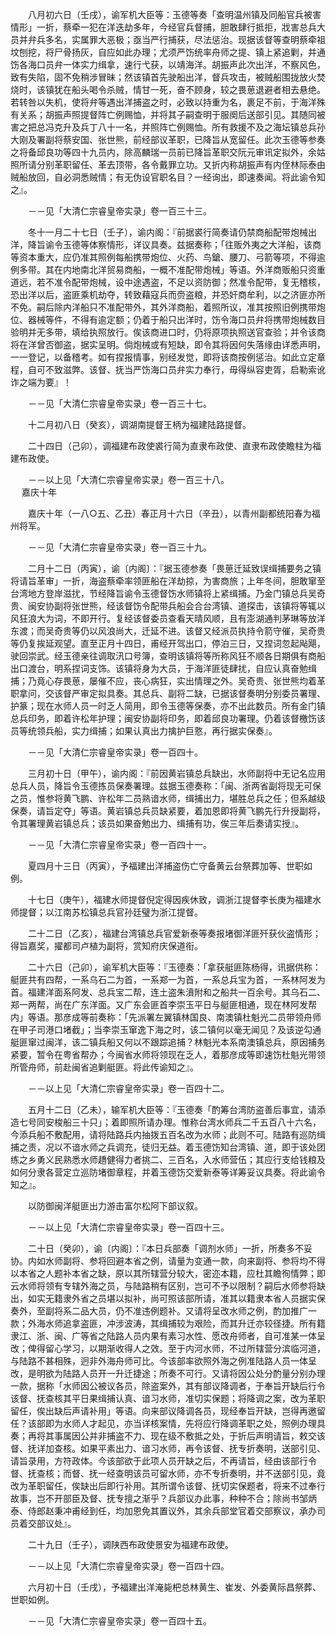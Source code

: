 <!-- { "loadSidebar": true } -->
　　八月初六日（壬戌），谕军机大臣等：玉德等奏「查明温州镇及同船官兵被害情形」一折，蔡牵一犯在洋迭劫多年，今经官兵督捕，胆敢肆行抵拒，戕害总兵大员并弁兵多名，实属罪大恶极；亟当严行捕获，尽法惩治。现据该督等查明蔡牵祖坟刨挖，将尸骨扬灰，自应如此办理；尤须严饬统率舟师之提、镇上紧追剿，并通饬各海口员弁一体实力缉拿，速行弋获，以靖海洋。胡振声此次出洋，不察风色，致有失陷，固不免稍涉冒昧；然该镇首先驶船出洋，督兵攻击，被贼船围拢放火焚烧时，该镇犹在船头喝令杀贼，情甘一死，奋不顾身，较之畏葸退避者相去悬绝。若转咎以失机，使将弁等遇出洋捕盗之时，必致以持重为名，裹足不前，于海洋殊有关系；胡振声照提督阵亡例赐恤，并将其子嗣查明于服阕后送部引见。其随同被害之把总冯克升及兵丁八十一名，并照阵亡例赐恤。所有救援不及之海坛镇总兵孙大刚及署副将蔡安国、张世熊，前经部议革职，已降旨从宽留任。此次玉德等参奏之将备邱良功等四十九员内，除高麟瑞一员前已降旨革职交阮元审讯定拟外，余姑照所请分别革职留任、革去顶带，各令戴罪立功。又折内称胡振声有内侄林际泰由贼船放回，自必洞悉贼情；有无伪设官职名目？一经询出，即速奏闻。将此谕令知之』。

　　－－见「大清仁宗睿皇帝实录」卷一百三十三。

　　冬十一月二十七日（壬子），谕内阁：『前据裘行简奏请仍禁商船配带炮械出洋，降旨谕令玉德等体察情形，详议具奏。兹据奏称；「往贩外夷之大洋船，该商等资本重大，应仍准其照例每船携带炮位、火药、鸟鎗、腰刀、弓箭等项，不得逾例多带。其在内地南北洋贸易商船，一概不准配带炮械」等语。外洋商贩船只资重道远，若不准令配带炮械，设中途遇盗，不足以资防御；然准令配带，复无稽核，恐出洋以后，盗匪乘机劫夺，转致藉寇兵而赍盗粮，并恐奸商牟利，以之济匪亦所不免。嗣后除内洋船只不准配带外，其外洋商船，着照所议，准其按照旧例携带炮位、器械等件，不得有逾定额；仍着于船只出洋时，饬令海口员弁将携带炮械数目验明并无多带，填给执照放行。俟该商进口时，仍将原项执照送官查验；并令该商将在洋曾否御盗，据实呈明。倘炮械或有短缺，即令其将因何失落缘由详悉声明，一一登记，以备稽考。如有捏报情事，别经发觉，即将该商按例惩治。如此立定章程，自可不致滋弊。该督、抚当严饬海口员弁实力奉行，毋得纵容吏胥，启勒索讹诈之端为要』！

　　－－见「大清仁宗睿皇帝实录」卷一百三十七。

　　十二月初八日（癸亥），调湖南提督王柄为福建陆路提督。

　　二十四日（己卯），调福建布政使裘行简为直隶布政使、直隶布政使瞻柱为福建布政使。

　　－－以上见「大清仁宗睿皇帝实录」卷一百三十八。  
　 
嘉庆十年

　　嘉庆十年（一八○五、乙丑）春正月十六日（辛丑），以青州副都统阳春为福州将军。

　　－－见「大清仁宗睿皇帝实录」卷一百三十九。

　　二月十二日（丙寅），谕〔内阁〕：『据玉德参奏「畏葸迁延致误缉捕要务之镇将请旨革审」一折，海盗蔡牵率领匪船在洋劫掠，为害商旅；上年冬间，胆敢窜至台湾地方登岸滋扰，节经降旨谕令玉德督饬水师镇将上紧缉捕。乃金门镇总兵吴奇贵、闽安协副将张世熊，经该督饬令配带兵船会合台湾镇、道探击，该镇将等辄以风狂浪大为词，不即开行。复经该督委员查看天晴风顺，且有澎湖通判茅琳等放洋东渡；而吴奇贵等仍以风浪尚大，迁延不进。该督又经派员执持令箭守催，吴奇贵等仍复挨延观望。直至正月十四日，甫经开驾出口，停泊三日，又捏词忽起飐飓，驶回崇武。经玉德亲往调取汛口号簿，查明该镇将等所称风狂不顺各日期俱有商船出口渡台，明系捏词支饰。该镇将身为大员，于海洋匪徒肆扰，自应认真奋勉缉捕；乃竟心存畏葸，屡催不应，丧心病狂，实出情理之外。吴奇贵、张世熊均着革职拿问，交该督严审定拟具奏。其总兵、副将二缺，已据该督奏明分别委员署理、护篆；现在水师人员一时乏人简用，即令玉德等保奏，亦不出此数员。所有金门镇总兵印务，即着许松年护理；闽安协副将印务，即着邱良功署理。仍着该督檄饬该员等统领兵船，实力缉捕；如果认真出力擒护巨憝，再行据实保奏』。

　　－－见「大清仁宗睿皇帝实录」卷一百四十。

　　三月初十日（甲午），谕内阁：『前因黄岩镇总兵缺出，水师副将中无记名应用总兵人员，降旨令玉德拣员保奏署理。兹据玉德奏称：「闽、浙两省副将现无可保之员，惟参将黄飞鹏、许松年二员熟谙水师，缉捕出力，堪胜总兵之任；但系越级保奏，请旨定夺」等语。黄岩镇总兵员缺紧要，着加恩即将黄飞鹏先行升授副将，令其署理黄岩镇总兵；该员如果奋勉出力、缉捕有功，俟三年后奏请实授』。

　　－－见「大清仁宗睿皇帝实录」卷一百四十一。

　　夏四月十三日（丙寅），予福建出洋捕盗伤亡守备黄云台祭葬加等、世职如例。

　　十七日（庚午），福建水师提督倪定得因疾休致，调浙江提督李长庚为福建水师提督；以江南苏松镇总兵官孙廷璧为浙江提督。

　　二十二日（乙亥），福建台湾镇总兵官爱新泰等奏报堵御洋匪歼获伙盗情形；得旨嘉奖，擢都司卢植为副将，赏知府庆保道衔。

　　二十六日（己卯），谕军机大臣等：『玉德奏：「拿获艇匪陈杨得，讯据供称：艇匪共有四帮，一系乌石二为首，一系郑一为首，一系总兵宝为首，一系林阿发为首。福建洋面系阿发、总兵宝二帮，连土盗朱濆附和之船共一百余号。其乌石二、郑一两帮，尚在广东洋面。又广东会匪首李崇玉平日与艇匪相通，现在林阿发帮内」等语。那彦成等前奏称：「先派署左翼镇林国良、南澳镇杜魁光二员带领舟师在甲子司港口堵截」；当李崇玉窜逸下海之时，该二镇何以毫无闻见？及该逆勾通艇匪窜过闽洋，该二镇兵船又何以不跟踪追捕？林魁光本系南澳镇总兵，原因捕务紧要，暂令在粤省帮办；今闽省水师将领现在乏人，着那彦成等即速饬杜魁光带领所管舟师，前赴闽省追剿艇匪。将此传谕知之』。

　　－－以上见「大清仁宗睿皇帝实录」卷一百四十二。

　　五月十二日（乙未），输军机大臣等：『玉德奏「酌筹台湾防盗善后事宜，请添造七号同安梭船三十只」；着即照所请办理。惟称台湾水师兵二千五百八十六名，今添兵船不敷配用，请将陆路兵内抽拨五百名改为水师；此则不可。陆路有巡防缉捕之责，况以不谙水师之兵调充，徒归无益。着玉德饬知台湾镇、道，即于该处团练之乡勇义民熟悉水师趫健得力者挑二、三百名，入水师营伍；其应行支给钱粮及如何分隶各营定立巡防堵御章程，并着玉德饬交爱新泰等详筹妥议具奏。将此谕令知之』。

　　以防御闽洋艇匪出力游击富尔松阿下部议叙。

　　－－以上见「大清仁宗睿皇帝实录」卷一百四十三。

　　二十日（癸卯），谕〔内阁〕：『本日兵部奏「调剂水师」一折，所奏多不妥协。内如水师副将、参将回避本省之例，请量为变通一款，向来副将、参将均不得以本省之人题补本省之缺，原以其所辖营分较大，密迩本籍，应杜其瞻徇情弊；即云水师将领有专辖外海之员，与陆路稍有区别，岂可不予以限制？嗣后水师参将缺出，如实无籍隶外省之员堪以拟补，尚可照该部所请，准其以籍隶本省人员据实保奏外，至副将系二品大员，仍不准违例题补。又请将呈改水师之例，酌加推广一款；外海水师追拿盗匪，冲涉波涛，其缉捕较为艰险，而其升迁亦较径捷。所有籍隶江、浙、闽、广等省之陆路人员内果有素习水性、愿改舟师者，自可准某一体呈改；俾得留心学习，以期渐收得人之效。至于内河水师，不过所辖营分滨临河道，与陆路不甚相殊，迥非外海舟师可比。今该部率欲照外海之例准陆路人员一体呈改，是明欲为陆路人员开一升迁捷途；所奏不可行。又请将因公处分酌量分别办理一款，据称「水师因公被议各员，除盗案外，其有部议降调者，于奉旨开缺后行令该督、抚查核其平日果缉捕认真、谙习水师，准切实保题；将降调之案，改为革职留任，俟出缺后声请补用」等语。向来部议降调各员，现经奉旨开缺，岂得再邀留任？该部即为水师人才起见，亦当详核案情，先将应行降调革职之处，照例办理具奏；再将其事属因公并非捕盗不力、现在级不敷抵之处，于折后声明请旨，敕交该督、抚详加查核。如果平素出力、谙习水师，再令该督、抚专折奏明，送部引见、请旨录用，方符政体。今该部欲于此项人员开缺之后，不再请旨，经由该部行令督、抚查核；而督、抚一经查明该员可留水师，亦不专折奏明，并不送部引见，竟改为革职留任，俟缺出后即行补用。其所谓令该督、抚切实保题者，将来不过奉行故事，岂不开部臣及督、抚专擅之渐乎？兵部议办此事，种种不合；除尚书邹炳泰、侍郎赵秉冲甫经到任，均加恩免其置议外，其余兵部堂官着交部察议，承办司员着交部议处』。

　　二十九日（壬子），调陕西布政使景安为福建布政使。

　　－－以上见「大清仁宗睿皇帝实录」卷一百四十四。

　　六月初十日（壬戌），予福建出洋淹毙杷总林黄生、崔发、外委黄际昌祭葬、世职如例。

　　－－见「大清仁宗睿皇帝实录」卷一百四十五。

